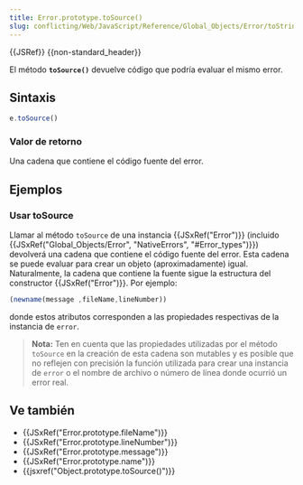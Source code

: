 ```yaml
---
title: Error.prototype.toSource()
slug: conflicting/Web/JavaScript/Reference/Global_Objects/Error/toString
---
```


{{JSRef}} {{non-standard_header}}

El método **`toSource()`** devuelve código que podría evaluar el mismo error.

## Sintaxis

```js
e.toSource()
```

### Valor de retorno

Una cadena que contiene el código fuente del error.

## Ejemplos

### Usar toSource

Llamar al método `toSource` de una instancia {{JSxRef("Error")}} (incluido {{JSxRef("Global_Objects/Error", "NativeErrors", "#Error_types")}}) devolverá una cadena que contiene el código fuente del error. Esta cadena se puede evaluar para crear un objeto (aproximadamente) igual. Naturalmente, la cadena que contiene la fuente sigue la estructura del constructor {{JSxRef("Error")}}. Por ejemplo:

```js
(newname(message ,fileName,lineNumber))
```

donde estos atributos corresponden a las propiedades respectivas de la instancia de `error`.

> **Nota:** Ten en cuenta que las propiedades utilizadas por el método `toSource` en la creación de esta cadena son mutables y es posible que no reflejen con precisión la función utilizada para crear una instancia de `error` o el nombre de archivo o número de línea donde ocurrió un error real.

## Ve también

- {{JSxRef("Error.prototype.fileName")}}
- {{JSxRef("Error.prototype.lineNumber")}}
- {{JSxRef("Error.prototype.message")}}
- {{JSxRef("Error.prototype.name")}}
- {{jsxref("Object.prototype.toSource()")}}
